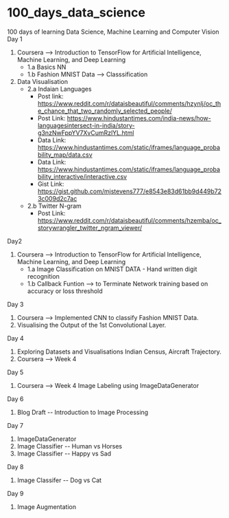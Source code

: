 # 100_days_data_science
100 days of learning Data Science, Machine Learning and Computer Vision
Day 1 
1) Coursera --> Introduction to TensorFlow for Artificial Intelligence, Machine Learning, and Deep Learning
    * 1.a Basics NN
    * 1.b Fashion MNIST Data --> Classsification
2) Data Visualisation
    * 2.a Indaian Languages
        * Post link: https://www.reddit.com/r/dataisbeautiful/comments/hzynlj/oc_the_chance_that_two_randomly_selected_people/
        * Post Link: https://www.hindustantimes.com/india-news/how-languagesintersect-in-india/story-g3nzNwFppYV7XvCumRzlYL.html
        * Data Link: https://www.hindustantimes.com/static/iframes/language_probability_map/data.csv
        * Data Link: https://www.hindustantimes.com/static/iframes/language_probability_interactive/interactive.csv
        * Gist Link: https://gist.github.com/mjstevens777/e8543e83d61bb9d449b723c009d2c7ac     
    * 2.b Twitter N-gram 
       * Post Link: https://www.reddit.com/r/dataisbeautiful/comments/hzemba/oc_storywrangler_twitter_ngram_viewer/

Day2
1) Coursera --> Introduction to TensorFlow for Artificial Intelligence, Machine Learning, and Deep Learning
    * 1.a Image Classification on MNIST DATA - Hand written digit recognition 
    * 1.b Callback Funtion --> to Terminate Network training based on accuracy or loss threshold
    
Day 3
1) Coursera --> Implemented CNN to classify Fashion MNIST Data. 
2) Visualising the Output of the 1st Convolutional Layer.

Day 4 
1) Exploring Datasets and Visualisations Indian Census, Aircraft Trajectory.
2) Coursera --> Week 4 

Day 5
1) Coursera --> Week 4 Image Labeling using ImageDataGenerator

Day 6 
1) Blog Draft -- Introduction to Image Processing 

Day 7
1) ImageDataGenerator 
2) Image Classifier -- Human vs Horses
3) Image Classifier -- Happy vs Sad

Day 8 
1) Image Classifer -- Dog vs Cat

Day 9 
1) Image Augmentation
